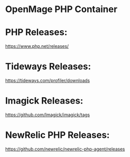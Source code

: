 # OpenMage PHP Container

# PHP Releases:
https://www.php.net/releases/

# Tideways Releases:
https://tideways.com/profiler/downloads

# Imagick Releases:
https://github.com/Imagick/imagick/tags

# NewRelic PHP Releases:
https://github.com/newrelic/newrelic-php-agent/releases
